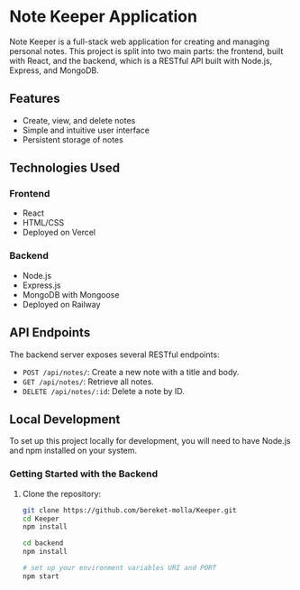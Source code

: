 # Note Keeper Application

Note Keeper is a full-stack web application for creating and managing personal notes. This project is split into two main parts: the frontend, built with React, and the backend, which is a RESTful API built with Node.js, Express, and MongoDB.

## Features

- Create, view, and delete notes
- Simple and intuitive user interface
- Persistent storage of notes

## Technologies Used

### Frontend

- React
- HTML/CSS
- Deployed on Vercel

### Backend

- Node.js
- Express.js
- MongoDB with Mongoose
- Deployed on Railway

## API Endpoints

The backend server exposes several RESTful endpoints:

- `POST /api/notes/`: Create a new note with a title and body.
- `GET /api/notes/`: Retrieve all notes.
- `DELETE /api/notes/:id`: Delete a note by ID.

## Local Development

To set up this project locally for development, you will need to have Node.js and npm installed on your system.

### Getting Started with the Backend

1. Clone the repository:
   ```bash
   git clone https://github.com/bereket-molla/Keeper.git
   cd Keeper
   npm install

   cd backend
   npm install

   # set up your environment variables URI and PORT
   npm start

   ```
